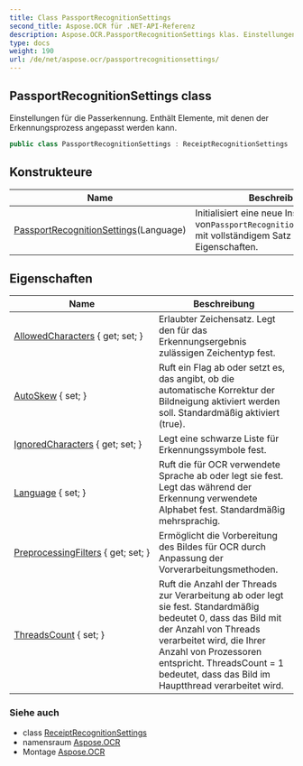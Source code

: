```yaml
---
title: Class PassportRecognitionSettings
second_title: Aspose.OCR für .NET-API-Referenz
description: Aspose.OCR.PassportRecognitionSettings klas. Einstellungen für die Passerkennung. Enthält Elemente mit denen der Erkennungsprozess angepasst werden kann.
type: docs
weight: 190
url: /de/net/aspose.ocr/passportrecognitionsettings/
---
```

## PassportRecognitionSettings class

Einstellungen für die Passerkennung. Enthält Elemente, mit denen der Erkennungsprozess angepasst werden kann.

```csharp
public class PassportRecognitionSettings : ReceiptRecognitionSettings
```

## Konstrukteure

| Name | Beschreibung |
| --- | --- |
| [PassportRecognitionSettings](passportrecognitionsettings/)(Language) | Initialisiert eine neue Instanz von`PassportRecognitionSettings`Klasse mit vollständigem Satz von Eigenschaften. |

## Eigenschaften

| Name | Beschreibung |
| --- | --- |
| [AllowedCharacters](../../aspose.ocr/receiptrecognitionsettings/allowedcharacters/) { get; set; } | Erlaubter Zeichensatz. Legt den für das Erkennungsergebnis zulässigen Zeichentyp fest. |
| [AutoSkew](../../aspose.ocr/receiptrecognitionsettings/autoskew/) { set; } | Ruft ein Flag ab oder setzt es, das angibt, ob die automatische Korrektur der Bildneigung aktiviert werden soll. Standardmäßig aktiviert (true). |
| [IgnoredCharacters](../../aspose.ocr/receiptrecognitionsettings/ignoredcharacters/) { get; set; } | Legt eine schwarze Liste für Erkennungssymbole fest. |
| [Language](../../aspose.ocr/receiptrecognitionsettings/language/) { set; } | Ruft die für OCR verwendete Sprache ab oder legt sie fest.  Legt das während der Erkennung verwendete Alphabet fest. Standardmäßig mehrsprachig. |
| [PreprocessingFilters](../../aspose.ocr/receiptrecognitionsettings/preprocessingfilters/) { get; set; } | Ermöglicht die Vorbereitung des Bildes für OCR durch Anpassung der Vorverarbeitungsmethoden. |
| [ThreadsCount](../../aspose.ocr/receiptrecognitionsettings/threadscount/) { set; } | Ruft die Anzahl der Threads zur Verarbeitung ab oder legt sie fest. Standardmäßig bedeutet 0, dass das Bild mit der Anzahl von Threads verarbeitet wird, die Ihrer Anzahl von Prozessoren entspricht. ThreadsCount = 1 bedeutet, dass das Bild im Hauptthread verarbeitet wird. |

### Siehe auch

* class [ReceiptRecognitionSettings](../receiptrecognitionsettings/)
* namensraum [Aspose.OCR](../../aspose.ocr/)
* Montage [Aspose.OCR](../../)


